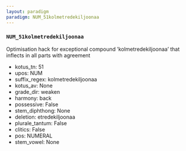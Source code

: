 ```yaml
---
layout: paradigm
paradigm: NUM_51kolmetredekiljoonaa
---
```

### ` NUM_51kolmetredekiljoonaa `

Optimisation hack for exceptional compound ’kolmetredekiljoonaa’ that inflects in all parts with agreement
* kotus_tn: 51
* upos: NUM
* suffix_regex: kolmetredekiljoonaa
* kotus_av: None
* grade_dir: weaken
* harmony: back
* possessive: False
* stem_diphthong: None
* deletion: etredekiljoonaa
* plurale_tantum: False
* clitics: False
* pos: NUMERAL
* stem_vowel: None
